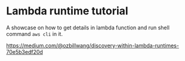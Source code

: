 # Lambda runtime tutorial

A showcase on how to get details in lambda function and run shell command `aws cli` in it.

https://medium.com/@ozbillwang/discovery-within-lambda-runtimes-70e5b3edf20d
